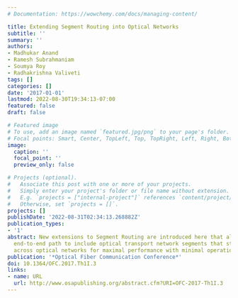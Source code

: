 ```yaml
---
# Documentation: https://wowchemy.com/docs/managing-content/

title: Extending Segment Routing into Optical Networks
subtitle: ''
summary: ''
authors:
- Madhukar Anand
- Ramesh Subrahmaniam
- Soumya Roy
- Radhakrishna Valiveti
tags: []
categories: []
date: '2017-01-01'
lastmod: 2022-08-30T19:34:13-07:00
featured: false
draft: false

# Featured image
# To use, add an image named `featured.jpg/png` to your page's folder.
# Focal points: Smart, Center, TopLeft, Top, TopRight, Left, Right, BottomLeft, Bottom, BottomRight.
image:
  caption: ''
  focal_point: ''
  preview_only: false

# Projects (optional).
#   Associate this post with one or more of your projects.
#   Simply enter your project's folder or file name without extension.
#   E.g. `projects = ["internal-project"]` references `content/project/deep-learning/index.md`.
#   Otherwise, set `projects = []`.
projects: []
publishDate: '2022-08-31T02:34:13.268882Z'
publication_types:
- '1'
abstract: New extensions to Segment Routing are introduced here that allow for an
  end-to-end path to include optical transport network segments that steer packets
  across optical networks for maximal performance with minimal operational changes.
publication: '*Optical Fiber Communication Conference*'
doi: 10.1364/OFC.2017.Th1I.3
links:
- name: URL
  url: http://www.osapublishing.org/abstract.cfm?URI=OFC-2017-Th1I.3
---
```

